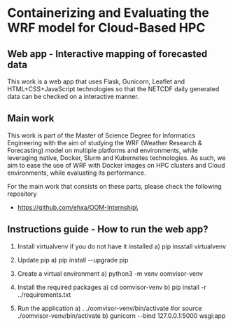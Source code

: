 # Containerizing and Evaluating the WRF model for Cloud-Based HPC
## Web app - Interactive mapping of forecasted data 

This work is a web app that uses Flask, Gunicorn, Leaflet and HTML+CSS+JavaScript technologies so that the NETCDF daily generated data can be checked on a interactive manner.

## Main work

This work is part of the Master of Science Degree for Informatics Engineering with the aim of studying the WRF (Weather Research & Forecasting) model on multiple platforms and environments, while leveraging native, Docker, Slurm and Kubernetes technologies.
As such, we aim to ease the use of WRF with Docker images on HPC clusters and Cloud environments, while evaluating its performance. 

For the main work that consists on these parts, please check the following repository
- https://github.com/ehxa/OOM-Internship\

## Instructions guide - How to run the web app?

1. Install virtualvenv if you do not have it installed
a) pip insstall virtualvenv

2. Update pip
a) pip install --upgrade pip

3. Create a virtual environment
a) python3 -m venv oomvisor-venv

4. Install the required packages
a) cd oomvisor-venv
b) pip install -r ../requirements.txt

5. Run the application
a) . ./oomvisor-venv/bin/activate #or source ./oomvisor-venv/bin/activate
b) gunicorn --bind 127.0.0.1:5000 wsgi:app
